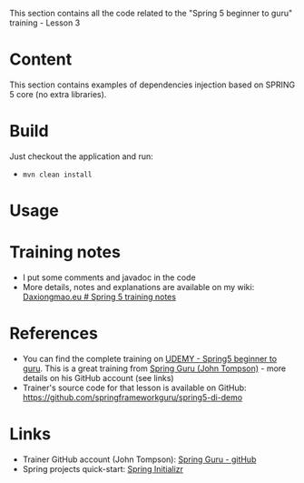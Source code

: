 This section contains all the code related to the "Spring 5 beginner to guru" training - Lesson 3

# Content
This section contains examples of dependencies injection based on SPRING 5 core (no extra libraries).



# Build
Just checkout the application and run:
* ```mvn clean install```


# Usage


# Training notes
* I put some comments and javadoc in the code
* More details, notes and explanations are available on my wiki: [Daxiongmao.eu # Spring 5 training notes](http://www.daxiongmao.eu/wiki/index.php?title=Spring_5_training_(Spring_guru)_-_personal_notes#springMVC)



# References
* You can find the complete training on [UDEMY - Spring5 beginner to guru](https://www.udemy.com/spring-framework-5-beginner-to-guru/). This is a great training from [Spring Guru (John Tompson)](https://springframework.guru/) - more details on his GitHub account (see links)
* Trainer's source code for that lesson is available on GitHub: https://github.com/springframeworkguru/spring5-di-demo


# Links
 * Trainer GitHub account (John Tompson): [Spring Guru - gitHub](https://github.com/springframeworkguru)
 * Spring projects quick-start: [Spring Initializr](http://start.spring.io/)